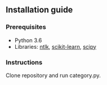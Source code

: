 ## Installation guide
### Prerequisites
- Python 3.6
- Libraries: [ntlk](http://www.nltk.org/), [scikit-learn](http://scikit-learn.org/), [scipy](https://www.scipy.org/)

### Instructions
Clone repository and run category.py.